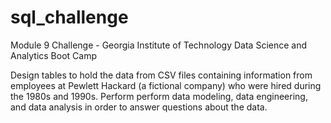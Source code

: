 # sql_challenge
Module 9 Challenge - Georgia Institute of Technology Data Science and Analytics Boot Camp

Design tables to hold the data from CSV files containing information from employees at Pewlett Hackard (a fictional company) who were hired during the 1980s and 1990s. Perform perform data modeling, data engineering, and data analysis in order to answer questions about the data. 
